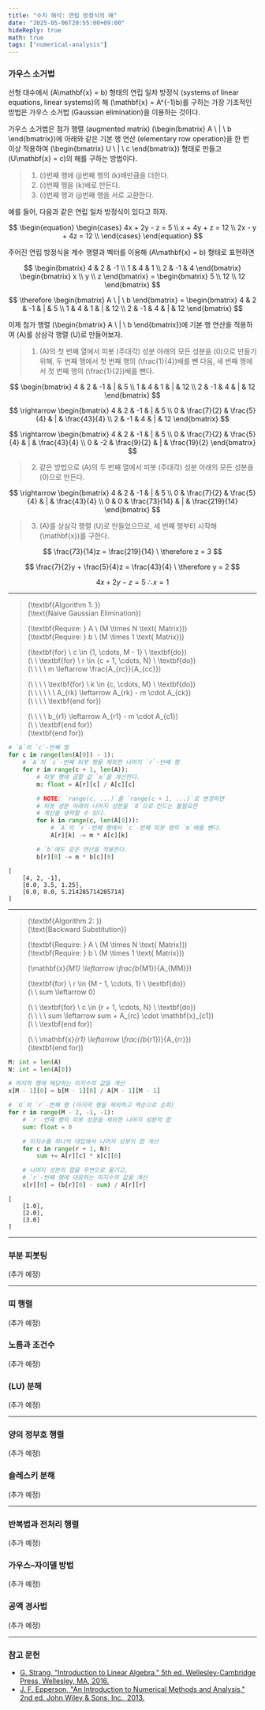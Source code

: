 ```yaml
---
title: "수치 해석: 연립 방정식의 해"
date: "2025-05-06T20:55:00+09:00"
hideReply: true
math: true
tags: ["numerical-analysis"]
---
```


### 가우스 소거법

선형 대수에서 \(A\mathbf{x} = b\) 형태의 연립 일차 방정식 (systems of linear equations, linear systems)의 해 \(\mathbf{x} = A^{-1}b\)를 구하는 가장 기초적인 방법은 가우스 소거법 (Gaussian elimination)을 이용하는 것이다.

가우스 소거법은 첨가 행렬 (augmented matrix) \(\begin{bmatrix} A \ | \ b \end{bmatrix}\)에 아래와 같은 기본 행 연산 (elementary row operation)을 한 번 이상 적용하여 \(\begin{bmatrix} U \ | \ c \end{bmatrix}\) 형태로 만들고 \(U\mathbf{x} = c\)의 해를 구하는 방법이다.

> 1. \(i\)번째 행에 \(j\)번째 행의 \(k\)배만큼을 더한다.
> 2. \(i\)번째 행을 \(k\)배로 만든다.
> 3. \(i\)번째 행과 \(j\)번째 행을 서로 교환한다.

예를 들어, 다음과 같은 연립 일차 방정식이 있다고 하자.

$$
\begin{equation}
    \begin{cases}
        4x + 2y - z = 5 \\
        x + 4y + z = 12 \\
        2x - y + 4z = 12 \\
    \end{cases}
\end{equation}
$$

주어진 연립 방정식을 계수 행렬과 벡터를 이용해 \(A\mathbf{x} = b\) 형태로 표현하면

$$
\begin{bmatrix}
    4 & 2 & -1 \\ 
    1 & 4 & 1 \\
    2 & -1 & 4
\end{bmatrix}
\begin{bmatrix}
    x \\ 
    y \\
    z
\end{bmatrix}
= \begin{bmatrix}
    5 \\ 
    12 \\
    12
\end{bmatrix}
$$

$$
\therefore \begin{bmatrix} A \ | \ b \end{bmatrix} =
\begin{bmatrix}
    4 & 2 & -1 & | & 5 \\ 
    1 & 4 & 1 & | & 12 \\
    2 & -1 & 4 & | & 12
\end{bmatrix}
$$

이제 첨가 행렬 \(\begin{bmatrix} A \ | \ b \end{bmatrix}\)에 기본 행 연산을 적용하여 \(A\)를 상삼각 행렬 \(U\)로 만들어보자.

> 1. \(A\)의 첫 번째 열에서 피봇 (주대각) 성분 아래의 모든 성분을 \(0\)으로 만들기 위해, 두 번째 행에서 첫 번째 행의 \(\frac{1}{4}\)배를 뺀 다음, 세 번째 행에서 첫 번째 행의 \(\frac{1}{2}\)배를 뺀다.

$$
\begin{bmatrix}
    4 & 2 & -1 & | & 5 \\ 
    1 & 4 & 1 & | & 12 \\
    2 & -1 & 4 & | & 12
\end{bmatrix}
$$

$$
\rightarrow \begin{bmatrix}
    4 & 2 & -1 & | & 5 \\ 
    0 & \frac{7}{2} & \frac{5}{4} & | & \frac{43}{4} \\
    2 & -1 & 4 & | & 12
\end{bmatrix}
$$

$$
\rightarrow \begin{bmatrix}
    4 & 2 & -1 & | & 5 \\ 
    0 & \frac{7}{2} & \frac{5}{4} & | & \frac{43}{4} \\
    0 & -2 & \frac{9}{2} & | & \frac{19}{2}
\end{bmatrix}
$$

> 2. 같은 방법으로 \(A\)의 두 번째 열에서 피봇 (주대각) 성분 아래의 모든 성분을 \(0\)으로 만든다.

$$
\rightarrow \begin{bmatrix}
    4 & 2 & -1 & | & 5 \\ 
    0 & \frac{7}{2} & \frac{5}{4} & | & \frac{43}{4} \\
    0 & 0 & \frac{73}{14} & | & \frac{219}{14}
\end{bmatrix}
$$

> 3. \(A\)를 상삼각 행렬 \(U\)로 만들었으므로, 세 번째 행부터 시작해 \(\mathbf{x}\)를 구한다.

$$
\frac{73}{14}z = \frac{219}{14} \ \therefore z = 3
$$

$$
\frac{7}{2}y + \frac{5}{4}z = \frac{43}{4} \ \therefore y = 2
$$

$$
4x + 2y - z = 5 \ \therefore x = 1
$$

---

> \(\textbf{Algorithm 1: }\)  
> \(\text{Naive Gaussian Elimination}\)
>
> \(\textbf{Require: } A \ (M \times N \text{ Matrix})\)  
> \(\textbf{Require: } b \ (M \times 1 \text{ Matrix})\)  
> 
> \(\textbf{for} \ c \in \{1, \cdots, M - 1\} \ \textbf{do}\)  
> \(\ \ \textbf{for} \ r \in \{c + 1, \cdots, N\} \ \textbf{do}\)  
> \(\ \ \ \ m \leftarrow \frac{A_{rc}}{A_{cc}}\)  
> 
> \(\ \ \ \ \textbf{for} \ k \in \{c, \cdots, M\} \ \textbf{do}\)  
> \(\ \ \ \ \ \ A_{rk} \leftarrow A_{rk} - m \cdot A_{ck}\)  
> \(\ \ \ \ \textbf{end for}\)  
>
> \(\ \ \ \ b_{r1} \leftarrow A_{r1} - m \cdot A_{c1}\)  
> \(\ \ \textbf{end for}\)  
> \(\textbf{end for}\)  

```python
# `A`의 `c`-번째 열
for c in range(len(A[0]) - 1):
    # `A`의 `c`-번째 피봇 행을 제외한 나머지 `r`-번째 행
    for r in range(c + 1, len(A)): 
        # 피봇 행에 곱할 값 `m`을 계산한다.
        m: float = A[r][c] / A[c][c]

        # NOTE: `range(c, ...)`를 `range(c + 1, ...)`로 변경하면
        # 피봇 성분 아래의 나머지 성분을 `0`으로 만드는 불필요한
        # 계산을 생략할 수 있다.
        for k in range(c, len(A[0])):
            # `A`의 `r`-번째 행에서 `c`-번째 피봇 행의 `m`배를 뺀다.
            A[r][k] -= m * A[c][k]

        # `b`에도 같은 연산을 적용한다.
        b[r][0] -= m * b[c][0]
```

```
[
    [4, 2, -1], 
    [0.0, 3.5, 1.25], 
    [0.0, 0.0, 5.214285714285714]
]
```

---

> \(\textbf{Algorithm 2: }\)  
> \(\text{Backward Substitution}\)
>
>
> \(\textbf{Require: } A \ (M \times N \text{ Matrix})\)  
> \(\textbf{Require: } b \ (M \times 1 \text{ Matrix})\)  
> 
> \(\mathbf{x}_{M1} \leftarrow \frac{b_{M1}}{A_{MM}}\)
>
> \(\textbf{for} \ r \in \{M - 1, \cdots, 1\} \ \textbf{do}\)  
> \(\ \ sum \leftarrow 0\)  
>
> \(\ \ \textbf{for} \ c \in \{r + 1, \cdots, N\} \ \textbf{do}\)  
> \(\ \ \ \ sum \leftarrow sum + A_{rc} \cdot \mathbf{x}_{c1}\)  
> \(\ \ \textbf{end for}\)  
>  
> \(\ \ \mathbf{x}_{r1} \leftarrow \frac{(b_{r1})}{A_{rr}}\)  
> \(\textbf{end for}\)  

```python
M: int = len(A)
N: int = len(A[0])

# 마지막 행에 해당하는 미지수의 값을 계산
x[M - 1][0] = b[M - 1][0] / A[M - 1][M - 1]

# `U`의 `r`-번째 행 (마지막 행을 제외하고 역순으로 순회)
for r in range(M - 2, -1, -1):
    # `r`-번째 행의 피봇 성분을 제외한 나머지 성분의 합
    sum: float = 0

    # 미지수를 하나씩 대입해서 나머지 성분의 합 계산
    for c in range(r + 1, N):
        sum += A[r][c] * x[c][0]

    # 나머지 성분의 합을 우변으로 옮기고,
    # `r`-번째 행에 대응하는 미지수의 값을 계산
    x[r][0] = (b[r][0] - sum) / A[r][r]

```

```
[
    [1.0], 
    [2.0], 
    [3.0]
]
```

---

### 부분 피봇팅

(추가 예정)

---

### 띠 행렬

(추가 예정)

### 노름과 조건수

(추가 예정)

### \(LU\) 분해

(추가 예정)

---

### 양의 정부호 행렬

(추가 예정)

### 숄레스키 분해

(추가 예정)

---

### 반복법과 전처리 행렬

(추가 예정)

### 가우스–자이델 방법

(추가 예정)

### 공액 경사법

(추가 예정)

---

### 참고 문헌

- [G. Strang, "Introduction to Linear Algebra," 5th ed. Wellesley-Cambridge Press, Wellesley, MA, 2016.](https://math.mit.edu/~gs/linearalgebra/ila5/indexila5.html)
- [J. F. Epperson, "An Introduction to Numerical Methods and Analysis," 2nd ed. John Wiley & Sons, Inc., 2013.](https://www.jfepperson.org/2edition-web/)